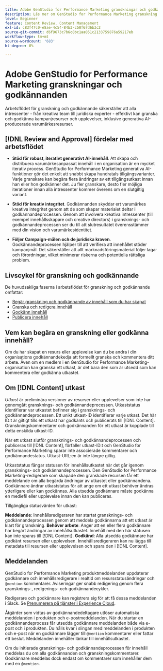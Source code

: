 ```yaml
---
title: Adobe GenStudio for Performance Marketing granskningar och godkännanden
description: Läs mer om GenStudio for Performance Marketing granskning och godkännande.
level: Beginner
feature: Content Review, Content Management
exl-id: c83f47c0-e8ae-4c54-84b3-c50f67d6b3c2
source-git-commit: d6f9673c7b6c8bc1aa051c2133759876a59217eb
workflow-type: tm+mt
source-wordcount: '683'
ht-degree: 0%

---
```


# Adobe GenStudio for Performance Marketing granskningar och godkännanden

Arbetsflödet för granskning och godkännande säkerställer att alla intressenter - från kreativa team till juridiska experter - effektivt kan granska och godkänna kampanjresurser och upplevelser, inklusive generativa AI-producerade varumärkesresurser.

## [!DNL Review and Approval] fördelar med arbetsflödet

* **Stöd för robust, iterativt generativt AI-innehåll**. Att skapa och distribuera varumärkesanpassat innehåll i en organisation är en mycket iterativ process. GenStudio for Performance Marketing generativa AI-funktioner gör det enkelt att snabbt skapa hundratals tillgångsvarianter. Varje granskare kan begära flera ändringar av ett tillgångsutkast innan han eller hon godkänner det. Ju fler granskare, desto fler möjliga iterationer innan alla intressenter kommer överens om en slutgiltig variant.

* **Stöd för kreativ integritet**. Godkännanden skyddar ert varumärkes kreativa integritet genom att de som skapar materialet deltar i godkännandeprocessen. Genom att involvera kreativa intressenter (till exempel innehållsskapare och creative directors) i gransknings- och godkännandeprocessen ser du till att slutresultatet överensstämmer med din vision och varumärkesidentitet.

* **Följer Campaign-målen och de juridiska kraven**. Godkännandeprocessen hjälper till att verifiera att innehållet stöder kampanjmål. Det säkerställer att allt marknadsföringsmaterial följer lagar och förordningar, vilket minimerar riskerna och potentiella rättsliga problem.

## Livscykel för granskning och godkännande

De huvudsakliga faserna i arbetsflödet för granskning och godkännande omfattar:

* [Begär granskning och godkännande av innehåll som du har skapat](./request-review.md)
* [Granska och redigera innehåll](./review-and-edit.md)
* [Godkänn innehåll](./approve-content.md)
* [Publicera innehåll](./publish-content.md)

## Vem kan begära en granskning eller godkänna innehåll?

Om du har skapat en resurs eller upplevelse kan du be andra i din organisations godkännandekedja att formellt granska och kommentera ditt arbete. Även om en medlem i en GenStudio for Performance Marketing-organisation kan granska ett utkast, är det bara den som är utsedd som kan kommentera eller godkänna utkastet.

## Om [!DNL Content] utkast

_Utkast_ är preliminära versioner av resurser eller upplevelser som inte har genomgått gransknings- och godkännandeprocessen. Utkaststatus identifierar var utkastet befinner sig i gransknings- och godkännandeprocessen. Ett unikt utkast-ID identifierar varje utkast. Det här ID:t är giltigt tills ett utkast har godkänts och publicerats till [!DNL Content]. Granskningskommentarer och godkännanden för ett utkast är kopplade till detta enskilda utkast-ID.

När ett utkast slutför gransknings- och godkännandeprocessen och publiceras till [!DNL Content], förfaller utkast-ID:t och GenStudio for Performance Marketing sparar inte associerade kommentarer och godkännandestatus. Utkast-URL:en är inte längre giltig.

Utkaststatus fångar statusen för innehållsutkastet när det går igenom gransknings- och godkännandeprocessen. Den GenStudio for Performance Marketing-redigerare som skapade den granskade resursen får ett meddelande om alla begärda ändringar av utkastet eller godkännandena. Godkännare ändrar utkaststatus för att ange om ett utkast behöver ändras ytterligare eller kan godkännas. Alla utsedda godkännare måste godkänna en mediefil eller upplevelse innan den kan publiceras.

Tillgängliga statusvärden för utkast:

**Meddelande**: Innehållsredigeraren har startat gransknings- och godkännandeprocessen genom att meddela godkännarna att ett utkast är klart för granskning.
**Behöver arbete**: Anger att en eller flera godkännare har begärt ändringar av innehållsutkastet. Innehåll med den här statusen kan inte sparas till [!DNL Content].
**Godkänd**: Alla utsedda godkännare har godkänt resursen eller upplevelsen. Innehållsredigeraren kan nu lägga till metadata till resursen eller upplevelsen och spara den i [!DNL Content].

## Meddelanden

GenStudio for Performance Marketing produktmeddelanden uppdaterar godkännare och innehållsredigerare i realtid om resursstatusändringar och `@mention` kommentarer. Aviseringar ger snabb redigering genom flera gransknings-, redigerings- och godkännandecykler.

Redigerare och godkännare kan registrera sig för att få dessa meddelanden i Slack. Se [Prenumerera på tjänster i Experience Cloud](https://experienceleague.adobe.com/sv/docs/core-services/interface/features/account-preferences#slack).

Åtgärder som vidtas av godkännandedeltagare utlöser automatiska meddelanden i produkten och e-postmeddelanden. När du startar en godkännandeprocess får utsedda godkännare meddelanden både via e-post och i produkten. Du hålls kvar i slingan med meddelanden i produkten och e-post när en godkännare lägger till `@mention` kommentarer eller fattar ett beslut. Meddelanden innehåller länkar till innehållsutkastet.

Om du initierade gransknings- och godkännandeprocessen för innehåll meddelas du om alla godkännanden och granskningskommentarer. Godkännare meddelas dock endast om kommentarer som innehåller dem med en `@mention`.
